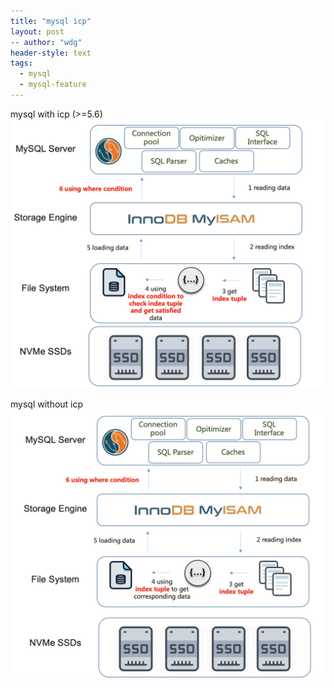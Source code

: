```yaml
---
title: "mysql icp"
layout: post
-- author: "wdg"
header-style: text
tags:
  - mysql
  - mysql-feature
---
```


mysql with icp (>=5.6)
<img src="/img/post/icp.png"/>

mysql without icp
<img src="/img/post/icp_no.png"/>

